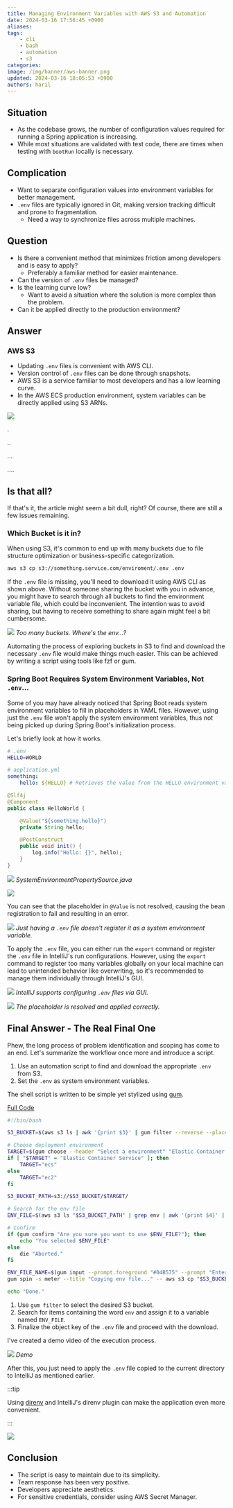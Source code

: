 ```yaml
---
title: Managing Environment Variables with AWS S3 and Automation
date: 2024-03-16 17:56:45 +0900
aliases:
tags:
    - cli
    - bash
    - automation
    - s3
categories:
image: /img/banner/aws-banner.png
updated: 2024-03-16 18:05:53 +0900
authors: haril
---
```


## Situation

-   As the codebase grows, the number of configuration values required for running a Spring application is increasing.
-   While most situations are validated with test code, there are times when testing with `bootRun` locally is necessary.

## Complication

-   Want to separate configuration values into environment variables for better management.
-   `.env` files are typically ignored in Git, making version tracking difficult and prone to fragmentation.
    -   Need a way to synchronize files across multiple machines.

## Question

-   Is there a convenient method that minimizes friction among developers and is easy to apply?
    -   Preferably a familiar method for easier maintenance.
-   Can the version of `.env` files be managed?
-   Is the learning curve low?
    -   Want to avoid a situation where the solution is more complex than the problem.
-   Can it be applied directly to the production environment?

## Answer

### AWS S3

-   Updating `.env` files is convenient with AWS CLI.
-   Version control of `.env` files can be done through snapshots.
-   AWS S3 is a service familiar to most developers and has a low learning curve.
-   In the AWS ECS production environment, system variables can be directly applied using S3 ARNs.

![](https://i.imgur.com/Gs01GRA.gif)

.

..

...

....

## Is that all?

If that's it, the article might seem a bit dull, right? Of course, there are still a few issues remaining.

### Which Bucket is it in?

When using S3, it's common to end up with many buckets due to file structure optimization or business-specific categorization.

```bash
aws s3 cp s3://something.service.com/enviroment/.env .env
```

If the `.env` file is missing, you'll need to download it using AWS CLI as shown above. Without someone sharing the bucket with you in advance, you might have to search through all buckets to find the environment variable file, which could be inconvenient. The intention was to avoid sharing, but having to receive something to share again might feel a bit cumbersome.

![](https://i.imgur.com/zoRtk5z.png)
_Too many buckets. Where's the env...?_

Automating the process of exploring buckets in S3 to find and download the necessary `.env` file would make things much easier. This can be achieved by writing a script using tools like fzf or gum.

### Spring Boot Requires System Environment Variables, Not `.env`...

Some of you may have already noticed that Spring Boot reads system environment variables to fill in placeholders in YAML files. However, using just the `.env` file won't apply the system environment variables, thus not being picked up during Spring Boot's initialization process.

Let's briefly look at how it works.

```bash
# .env
HELLO=WORLD
```

```yaml
# application.yml
something:
    hello: ${HELLO} # Retrieves the value from the HELLO environment variable on the OS.
```

```java
@Slf4j
@Component
public class HelloWorld {

    @Value("${something.hello}")
    private String hello;

    @PostConstruct
    public void init() {
        log.info("Hello: {}", hello);
    }
}
```

![](https://i.imgur.com/2xsaxSq.png)
_SystemEnvironmentPropertySource.java_

![](https://i.imgur.com/ht8Wkin.png)

You can see that the placeholder in `@Value` is not resolved, causing the bean registration to fail and resulting in an error.

![](https://i.imgur.com/5hiC2wG.gif)
_Just having a `.env` file doesn't register it as a system environment variable._

To apply the `.env` file, you can either run the `export` command or register the `.env` file in IntelliJ's run configurations. However, using the `export` command to register too many variables globally on your local machine can lead to unintended behavior like overwriting, so it's recommended to manage them individually through IntelliJ's GUI.

![](https://i.imgur.com/qyTR7Vb.png)
_IntelliJ supports configuring `.env` files via GUI._

![](https://i.imgur.com/9Ef45h1.png)
_The placeholder is resolved and applied correctly._

## Final Answer - The Real Final One

Phew, the long process of problem identification and scoping has come to an end. Let's summarize the workflow once more and introduce a script.

1. Use an automation script to find and download the appropriate `.env` from S3.
2. Set the `.env` as system environment variables.

The shell script is written to be simple yet stylized using [gum](https://github.com/charmbracelet/gum).

[Full Code](https://github.com/songkg7/automation-script)

```bash
#!/bin/bash

S3_BUCKET=$(aws s3 ls | awk '{print $3}' | gum filter --reverse --placeholder "Select...") # 1.

# Choose deployment environment
TARGET=$(gum choose --header "Select a environment" "Elastic Container Service" "EC2")
if [ "$TARGET" = "Elastic Container Service" ]; then
    TARGET="ecs"
else
    TARGET="ec2"
fi

S3_BUCKET_PATH=s3://$S3_BUCKET/$TARGET/

# Search for the env file
ENV_FILE=$(aws s3 ls "$S3_BUCKET_PATH" | grep env | awk '{print $4}' | gum filter --reverse --placeholder "Select...") # 2.

# Confirm
if (gum confirm "Are you sure you want to use $ENV_FILE?"); then
    echo "You selected $ENV_FILE"
else
    die "Aborted."
fi

ENV_FILE_NAME=$(gum input --prompt.foreground "#04B575" --prompt "Enter the name of the env file: " --value ".env" --placeholder ".env")
gum spin -s meter --title "Copying env file..." -- aws s3 cp "$S3_BUCKET_PATH$ENV_FILE" "$ENV_FILE_NAME" # 3.

echo "Done."
```

1. Use `gum filter` to select the desired S3 bucket.
2. Search for items containing the word `env` and assign it to a variable named `ENV_FILE`.
3. Finalize the object key of the `.env` file and proceed with the download.

I've created a demo video of the execution process.

![](https://i.imgur.com/CWSYRCu.gif)
_Demo_

After this, you just need to apply the `.env` file copied to the current directory to IntelliJ as mentioned earlier.

:::tip

Using [direnv](https://direnv.net/) and IntelliJ's direnv plugin can make the application even more convenient.

:::

![](https://i.imgur.com/NSIiPwn.jpeg)

## Conclusion

-   The script is easy to maintain due to its simplicity.
-   Team response has been very positive.
-   Developers appreciate aesthetics.
-   For sensitive credentials, consider using AWS Secret Manager.